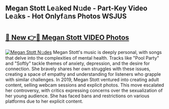## Megan Stott Le𝚊ked N𝚞de - Part-Key Video Le𝚊ks - Hot Onlyf𝚊ns Photos WSJUS

# <h2><a href="http://ab56115.deff.icu/?id=Megan+Stott">🔗 New 👉🔴 Megan Stott VIDEO Photos</a></h2>

[![Megan Stott N𝚞des](https://i.imgur.com/rIISA9y.gif)](http://ab56115.deff.icu/?id=Megan+Stott)
Megan Stott's music is deeply personal, with songs that delve into the complexities of mental health. Tracks like "Pool Party" and "Softly" tackle themes of anxiety, depression, and the desire for connection. She bravely shares her own struggles with these issues, creating a space of empathy and understanding for listeners who grapple with similar challenges. In 2019, Megan Stott ventured into creating adult content, selling webcam sessions and explicit photos. This move escalated her controversy, with critics expressing concerns over the sexualization of her young audience. She has faced bans and restrictions on various platforms due to her explicit content.
